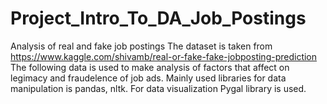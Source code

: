 # Project_Intro_To_DA_Job_Postings
Analysis of real and fake job postings
The dataset is taken from https://www.kaggle.com/shivamb/real-or-fake-fake-jobposting-prediction
The following data is used to make analysis of factors that affect on legimacy and fraudelence of job ads.
Mainly used libraries for data manipulation is pandas, nltk. For data visualization Pygal library is used.
